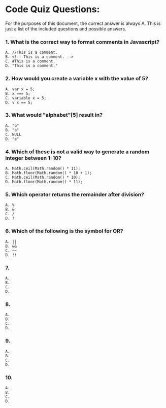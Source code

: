 # Code Quiz Questions:
For the purposes of this document, the correct answer is always A.
This is just a list of the included questions and possible answers.

### 1. What is the correct way to format comments in Javascript?
    A. //This is a comment.
    B. <!-- This is a comment. -->
    C. #This is a comment.
    D. "This is a comment."

### 2. How would you create a variable x with the value of 5?
    A. var x = 5;
    B. x === 5;
    C. variable x = 5;
    D. v x == 5;

### 3. What would "alphabet"[5] result in?
    A. "b"
    B. "a"
    C. NULL
    D. "e"

### 4. Which of these is not a valid way to generate a random integer between 1-10?
    A. Math.ceil(Math.random() * 11);
    B. Math.floor(Math.random() * 10 + 1);
    C. Math.ceil(Math.random() * 10);
    D. Math.floor(Math.random() * 11);

### 5. Which operator returns the remainder after division?
    A. %
    B. &
    C. /
    D. !

### 6. Which of the following is the symbol for OR?
    A. ||
    B. &&
    C. ~~
    D. !!

### 7.  
    A.
    B.
    C.
    D.

### 8.  
    A.
    B.
    C.
    D.

### 9.  
    A.
    B.
    C.
    D.
      
### 10.  
    A.
    B.
    C.
    D.